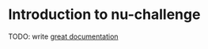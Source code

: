 # Introduction to nu-challenge

TODO: write [great documentation](http://jacobian.org/writing/what-to-write/)

